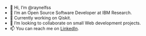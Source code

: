 - 👋 Hi, I’m @raynelfss
- 👀 I’m an Open Source Software Developer at IBM Research.
- 🌱 Currently working on Qiskit.
- 💞️ I’m looking to collaborate on small Web development projects.
- 📫 You can reach me on [LinkedIn](https://www.linkedin.com/in/raynel-s/).

<!---
raynelfss/raynelfss is a ✨ special ✨ repository because its `README.md` (this file) appears on your GitHub profile.
You can click the Preview link to take a look at your changes.
--->

